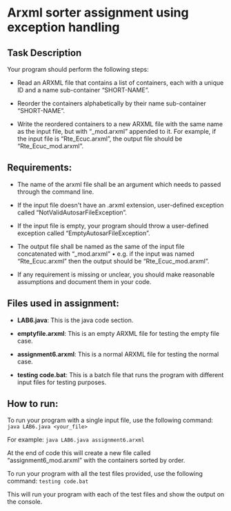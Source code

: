 # Arxml sorter assignment using exception handling

## Task Description

Your program should perform the following steps:

- Read an ARXML file that contains a list of containers, each with a unique ID and 
a name sub-container “SHORT-NAME”.

- Reorder the containers alphabetically by their name sub-container “SHORT-NAME”.

- Write the reordered containers to a new ARXML file with the same name as the input file, 
but with “_mod.arxml” appended to it. For example, if the input file is “Rte_Ecuc.arxml”, 
the output file should be “Rte_Ecuc_mod.arxml”.

## Requirements:

- The name of the arxml file shall be an argument which needs to passed through the command line.

- If the input file doesn't have an .arxml extension, user-defined exception 
called “NotValidAutosarFileException”.

- If the input file is empty, your program should throw a user-defined exception 
called “EmptyAutosarFileException”.

- The output file shall be named as the same of the input file concatenated with “_mod.arxml”
• e.g. if the input was named “Rte_Ecuc.arxml” then the output should be “Rte_Ecuc_mod.arxml”.

- If any requirement is missing or unclear, you should make reasonable assumptions and 
document them in your code.

## Files used in assignment:

- **LAB6.java**: This is the java code section.

- **emptyfile.arxml**: This is an empty ARXML file for testing the empty file case.

- **assignment6.arxml**: This is a normal ARXML file for testing the normal case.

- **testing code.bat**: This is a batch file that runs the program with different input files for testing purposes.

## How to run:

To run your program with a single input file, use the following command: `java LAB6.java <your_file>`

For example:
`java LAB6.java assignment6.arxml`

At the end of code this will create a new file called “assignment6_mod.arxml” with the containers sorted by order.

To run your program with all the test files provided, use the following command: `testing code.bat`

This will run your program with each of the test files and show the output on the console.
